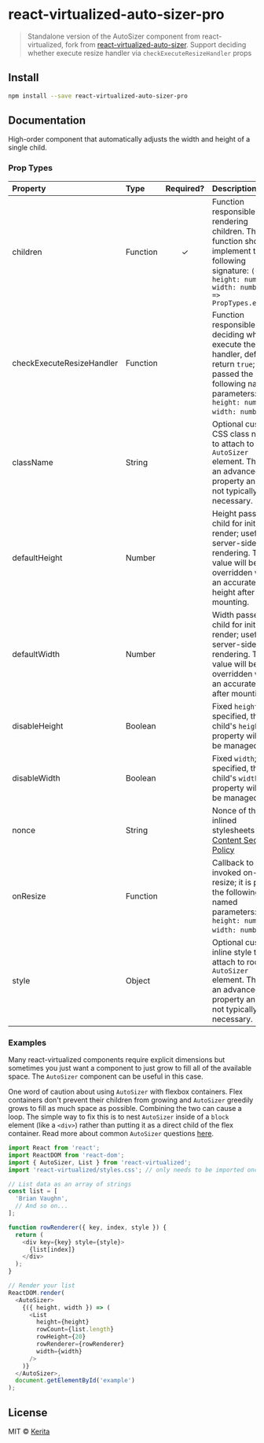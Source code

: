 # react-virtualized-auto-sizer-pro

> Standalone version of the AutoSizer component from react-virtualized, fork from [react-virtualized-auto-sizer](https://github.com/bvaughn/react-virtualized-auto-sizer).
> Support deciding whether execute resize handler via `checkExecuteResizeHandler` props

## Install

```bash
npm install --save react-virtualized-auto-sizer-pro
```

## Documentation

High-order component that automatically adjusts the width and height of a single child.

### Prop Types

| Property                  | Type     | Required? | Description                                                                                                                                                                      |
| :------------------------ | :------- | :-------: | :------------------------------------------------------------------------------------------------------------------------------------------------------------------------------- |
| children                  | Function |     ✓     | Function responsible for rendering children. This function should implement the following signature: `({ height: number, width: number }) => PropTypes.element`                  |
| checkExecuteResizeHandler | Function |           | Function responsible for deciding whether execute the resize handler, default return `true`; it is passed the following named parameters: `({ height: number, width: number })`. |
| className                 | String   |           | Optional custom CSS class name to attach to root `AutoSizer` element. This is an advanced property and is not typically necessary.                                               |
| defaultHeight             | Number   |           | Height passed to child for initial render; useful for server-side rendering. This value will be overridden with an accurate height after mounting.                               |
| defaultWidth              | Number   |           | Width passed to child for initial render; useful for server-side rendering. This value will be overridden with an accurate width after mounting.                                 |
| disableHeight             | Boolean  |           | Fixed `height`; if specified, the child's `height` property will not be managed                                                                                                  |
| disableWidth              | Boolean  |           | Fixed `width`; if specified, the child's `width` property will not be managed                                                                                                    |
| nonce                     | String   |           | Nonce of the inlined stylesheets for [Content Security Policy](https://www.w3.org/TR/2016/REC-CSP2-20161215/#script-src-the-nonce-attribute)                                     |
| onResize                  | Function |           | Callback to be invoked on-resize; it is passed the following named parameters: `({ height: number, width: number })`.                                                            |
| style                     | Object   |           | Optional custom inline style to attach to root `AutoSizer` element. This is an advanced property and is not typically necessary.                                                 |

### Examples

Many react-virtualized components require explicit dimensions but sometimes you just want a component to just grow to fill all of the available space.
The `AutoSizer` component can be useful in this case.

One word of caution about using `AutoSizer` with flexbox containers.
Flex containers don't prevent their children from growing and `AutoSizer` greedily grows to fill as much space as possible.
Combining the two can cause a loop.
The simple way to fix this is to nest `AutoSizer` inside of a `block` element (like a `<div>`) rather than putting it as a direct child of the flex container.
Read more about common `AutoSizer` questions [here](usingAutoSizer.md).

```javascript
import React from 'react';
import ReactDOM from 'react-dom';
import { AutoSizer, List } from 'react-virtualized';
import 'react-virtualized/styles.css'; // only needs to be imported once

// List data as an array of strings
const list = [
  'Brian Vaughn',
  // And so on...
];

function rowRenderer({ key, index, style }) {
  return (
    <div key={key} style={style}>
      {list[index]}
    </div>
  );
}

// Render your list
ReactDOM.render(
  <AutoSizer>
    {({ height, width }) => (
      <List
        height={height}
        rowCount={list.length}
        rowHeight={20}
        rowRenderer={rowRenderer}
        width={width}
      />
    )}
  </AutoSizer>,
  document.getElementById('example')
);
```

## License

MIT © [Kerita](https://github.com/kerita)

